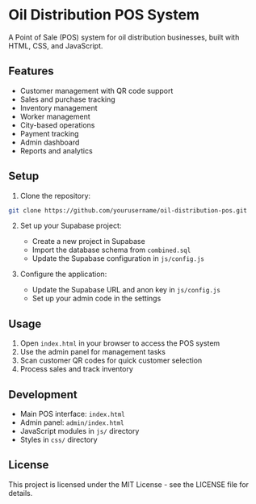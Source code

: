 # Oil Distribution POS System

A Point of Sale (POS) system for oil distribution businesses, built with HTML, CSS, and JavaScript.

## Features

- Customer management with QR code support
- Sales and purchase tracking
- Inventory management
- Worker management
- City-based operations
- Payment tracking
- Admin dashboard
- Reports and analytics

## Setup

1. Clone the repository:
```bash
git clone https://github.com/yourusername/oil-distribution-pos.git
```

2. Set up your Supabase project:
   - Create a new project in Supabase
   - Import the database schema from `combined.sql`
   - Update the Supabase configuration in `js/config.js`

3. Configure the application:
   - Update the Supabase URL and anon key in `js/config.js`
   - Set up your admin code in the settings

## Usage

1. Open `index.html` in your browser to access the POS system
2. Use the admin panel for management tasks
3. Scan customer QR codes for quick customer selection
4. Process sales and track inventory

## Development

- Main POS interface: `index.html`
- Admin panel: `admin/index.html`
- JavaScript modules in `js/` directory
- Styles in `css/` directory

## License

This project is licensed under the MIT License - see the LICENSE file for details. 